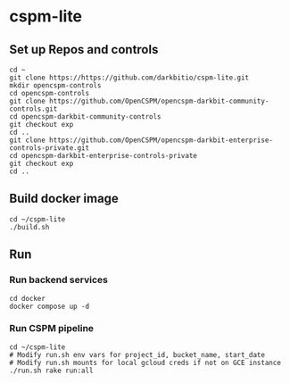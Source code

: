# cspm-lite

## Set up Repos and controls
```
cd ~
git clone https://https://github.com/darkbitio/cspm-lite.git
mkdir opencspm-controls
cd opencspm-controls
git clone https://github.com/OpenCSPM/opencspm-darkbit-community-controls.git
cd opencspm-darkbit-community-controls
git checkout exp
cd ..
git clone https://github.com/OpenCSPM/opencspm-darkbit-enterprise-controls-private.git
cd opencspm-darkbit-enterprise-controls-private
git checkout exp
cd ..
```

## Build docker image
```
cd ~/cspm-lite
./build.sh
```

## Run

### Run backend services
```
cd docker
docker compose up -d
```

### Run CSPM pipeline
```
cd ~/cspm-lite
# Modify run.sh env vars for project_id, bucket_name, start_date
# Modify run.sh mounts for local gcloud creds if not on GCE instance
./run.sh rake run:all
```
